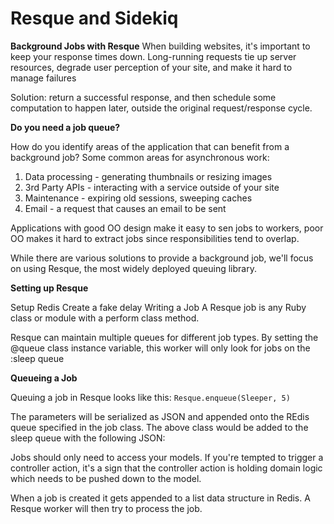 # Resque and Sidekiq

**Background Jobs with Resque**
When building websites, it's important to keep your response times down. Long-running requests tie up server resources, degrade user perception of your site, and make it hard to manage failures

Solution: return a successful response, and then schedule some computation to happen later, outside the original request/response cycle. 

**Do you need a job queue?**

How do you identify areas of the application that can benefit from a background job? Some common areas for asynchronous work:

  1. Data processing - generating thumbnails or resizing images
  2. 3rd Party APIs - interacting with a service outside of your site
  3. Maintenance - expiring old sessions, sweeping caches
  4. Email - a request that causes an email to be sent

Applications with good OO design make it easy to sen jobs to workers, poor OO makes it hard to extract jobs since responsibilities tend to overlap.

While there are various solutions to provide a background job, we'll focus on using Resque, the most widely deployed queuing library. 

**Setting up Resque**

Setup Redis
Create a fake delay
Writing a Job
A Resque job is any Ruby class or module with a perform class method. 

Resque can maintain multiple queues for different job types. By setting the @queue class instance variable, this worker will only look for jobs on the :sleep queue

**Queueing a Job**

Queuing a job in Resque looks like this: 
  `Resque.enqueue(Sleeper, 5)`

The parameters will be serialized as JSON and appended onto the REdis queue specified in the job class. The above class would be added to the sleep queue with the following JSON:

Jobs should only need to access your models. If you're tempted to trigger a controller action, it's a sign that the controller action is holding domain logic which needs to be pushed down to the model.

When a job is created it gets appended to a list data structure in Redis. A Resque worker will then try to process the job. 









